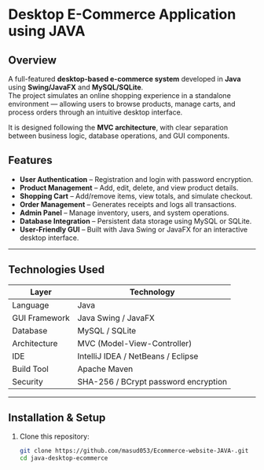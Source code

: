 # Desktop E-Commerce Application using JAVA

## Overview
A full-featured **desktop-based e-commerce system** developed in **Java** using **Swing/JavaFX** and **MySQL/SQLite**.  
The project simulates an online shopping experience in a standalone environment — allowing users to browse products, manage carts, and process orders through an intuitive desktop interface.

It is designed following the **MVC architecture**, with clear separation between business logic, database operations, and GUI components.


## Features
- **User Authentication** – Registration and login with password encryption.  
- **Product Management** – Add, edit, delete, and view product details.  
- **Shopping Cart** – Add/remove items, view totals, and simulate checkout.  
- **Order Management** – Generates receipts and logs all transactions.  
- **Admin Panel** – Manage inventory, users, and system operations.  
- **Database Integration** – Persistent data storage using MySQL or SQLite.  
- **User-Friendly GUI** – Built with Java Swing or JavaFX for an interactive desktop interface.  

---

## Technologies Used
| Layer | Technology |
|--------|-------------|
| Language | Java |
| GUI Framework | Java Swing / JavaFX |
| Database | MySQL / SQLite |
| Architecture | MVC (Model-View-Controller) |
| IDE | IntelliJ IDEA / NetBeans / Eclipse |
| Build Tool | Apache Maven |
| Security | SHA-256 / BCrypt password encryption |

---

## Installation & Setup
1. Clone this repository:
   ```bash
   git clone https://github.com/masud053/Ecommerce-website-JAVA-.git
   cd java-desktop-ecommerce

